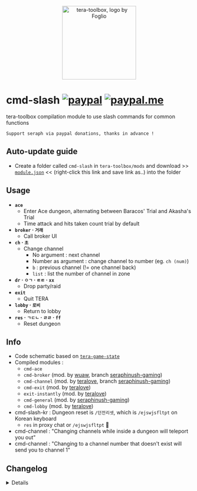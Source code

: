 <p align="center">
<a href="#">
<img src="https://github.com/seraphinush-gaming/pastebin/blob/master/logo_ttb_trans.png?raw=true" width="200" height="200" alt="tera-toolbox, logo by Foglio" />
</a>
</p>

# cmd-slash [![paypal](https://img.shields.io/badge/paypal-donate-333333.svg?colorA=253B80&colorB=333333)](https://www.paypal.com/cgi-bin/webscr?cmd=_s-xclick&hosted_button_id=B7QQJZV9L5P2J&source=url) [![paypal.me](https://img.shields.io/badge/paypal.me-donate-333333.svg?colorA=169BD7&colorB=333333)](https://www.paypal.me/seraphinush)
tera-toolbox compilation module to use slash commands for common functions
```
Support seraph via paypal donations, thanks in advance !
```

## Auto-update guide
- Create a folder called `cmd-slash` in `tera-toolbox/mods` and download >> [`module.json`](https://raw.githubusercontent.com/seraphinush-gaming/cmd-slash/master/module.json) << (right-click this link and save link as..) into the folder

## Usage
- __`ace`__
  - Enter Ace dungeon, alternating between Baracos' Trial and Akasha's Trial
  - Time attack and hits taken count trial by default
- __`broker` · `거래`__
  - Call broker UI
- __`ch` · `초`__
  - Change channel
    - No argument : next channel
    - Number as argument : change channel to number (eg. `ch (num)`)
    - `b` : previous channel (!= one channel back)
    - `list` : list the number of channel in zone
- __`dr` · `ㅇㄱ` · `ㅌㅌ` · `xx`__
  - Drop party/raid
- __`exit`__
  - Quit TERA
- __`lobby` · `로비`__
  - Return to lobby
- __`res` · `ㄱㄷㄴ` · `ㄹㄹ` · `ff`__
  - Reset dungeon

## Info
- Code schematic based on [`tera-game-state`](https://github.com/caali-hackerman/tera-game-state)
- Compiled modules :
  - `cmd-ace`
  - `cmd-broker` (mod. by [wuaw](https://github.com/wuaw), branch [seraphinush-gaming](https://github.com/ylennia-archives/cmd-broker))
  - `cmd-channel` (mod. by [teralove](https://github.com/teralove), branch [seraphinush-gaming](https://github.com/ylennia-archives/cmd-channel))
  - `cmd-exit` (mod. by [teralove](https://github.com/teralove))
  - `exit-instantly` (mod. by [teralove](https://github.com/teralove))
  - `cmd-general` (mod. by [seraphinush-gaming](https://github.com/ylennia-archives/cmd-slash-kr))
  - `cmd-lobby` (mod. by [teralove](https://github.com/teralove))
- cmd-slash-kr : Dungeon reset is `/던전리셋`, which is `/ejswjsfltpt` on Korean keyboard
  - `res` in proxy chat or `/ejswjsfltpt` :thinking:
- cmd-channel : "Changing channels while inside a dungeon will teleport you out"
- cmd-channel : "Changing to a channel number that doesn't exist will send you to channel 1"

## Changelog
<details>

    2.07
    - Reinstated `tera-game-state`
    - Added hot-reload support
    2.06
    - Removed `talent` option
    2.05
    - Added `cmd-ace`
    2.04
    - Removed `tera-game-state` usage
    2.03
    - Added `ch list` to `cmd-channel`
    2.02
    - Updated for caali-proxy-nextgen
    2.01
    - Added automatic submodule scan
    - Added `cmd-exit` and `exit-instantly`
    2.00
    - Refactored into submodules
    1.00
    - Initial commit
    - Added `talent` option

</details>